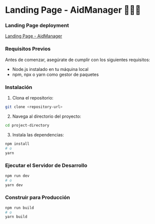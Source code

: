 <!-- # React + Vite

This template provides a minimal setup to get React working in Vite with HMR and some ESLint rules.

Currently, two official plugins are available:

- [@vitejs/plugin-react](https://github.com/vitejs/vite-plugin-react/blob/main/packages/plugin-react/README.md) uses [Babel](https://babeljs.io/) for Fast Refresh
- [@vitejs/plugin-react-swc](https://github.com/vitejs/vite-plugin-react-swc) uses [SWC](https://swc.rs/) for Fast Refresh
 -->

# Landing Page - AidManager 🗿🗿🗿

### Landing Page deployment
[Landing Page - AidManager](https://landing-page-aid-manager-37nb.vercel.app/)

### Requisitos Previos

Antes de comenzar, asegúrate de cumplir con los siguientes requisitos:

- Node.js instalado en tu máquina local
- npm, npx o yarn como gestor de paquetes

### Instalación

1. Clona el repositorio:

```bash
git clone <repository-url>
```

2. Navega al directorio del proyecto:
```bash
cd project-directory
```

3. Instala las dependencias:

```bash
npm install
# o
yarn
```

### Ejecutar el Servidor de Desarrollo

```bash
npm run dev
# o
yarn dev
```

### Construir para Producción

```bash
npm run build
# o
yarn build
```
